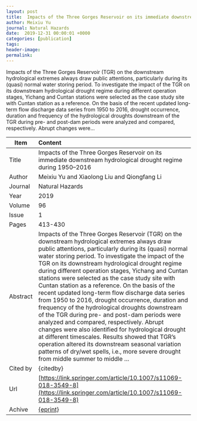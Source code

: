 ```yaml
---
layout: post
title:  Impacts of the Three Gorges Reservoir on its immediate downstream hydrological drought regime during 1950–2016
author: Meixiu Yu
journal: Natural Hazards
date:  2019-12-31 00:00:01 +0000
categories: [publication]
tags: 
header-image: 
permalink: 
---
```

Impacts of the Three Gorges Reservoir (TGR) on the downstream hydrological extremes always draw public attentions, particularly during its (quasi) normal water storing period. To investigate the impact of the TGR on its downstream hydrological drought regime during different operation stages, Yichang and Cuntan stations were selected as the case study site with Cuntan station as a reference. On the basis of the recent updated long-term flow discharge data series from 1950 to 2016, drought occurrence, duration and frequency of the hydrological droughts downstream of the TGR during pre- and post-dam periods were analyzed and compared, respectively. Abrupt changes were...
<!--the above is the excerpt-->
<!--more-->
<!--the following is the text-->


| Item           | Content     |
| ---------------|:------------|
| Title          | Impacts of the Three Gorges Reservoir on its immediate downstream hydrological drought regime during 1950–2016     |
| Author         | Meixiu Yu and Xiaolong Liu and Qiongfang Li    |
| Journal        | Natural Hazards   |
| Year           | 2019      |
| Volume         | 96	   |
| Issue          | 1	   |
| Pages          | 413-430	   |
| Abstract       |  Impacts of the Three Gorges Reservoir (TGR) on the downstream hydrological extremes always draw public attentions, particularly during its (quasi) normal water storing period. To investigate the impact of the TGR on its downstream hydrological drought regime during different operation stages, Yichang and Cuntan stations were selected as the case study site with Cuntan station as a reference. On the basis of the recent updated long-term flow discharge data series from 1950 to 2016, drought occurrence, duration and frequency of the hydrological droughts downstream of the TGR during pre- and post-dam periods were analyzed and compared, respectively. Abrupt changes were also identified for hydrological drought at different timescales. Results showed that TGR’s operation altered its downstream seasonal variation patterns of dry/wet spells, i.e., more severe drought from middle summer to middle …	 |
| Cited by			 | {citedby}   |
| Url  					 | [https://link.springer.com/article/10.1007/s11069-018-3549-8](https://link.springer.com/article/10.1007/s11069-018-3549-8)		   |
| Achive 	       | [{eprint}]({eprint})		 |


